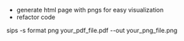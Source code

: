 - generate html page with pngs for easy visualization
- refactor code

sips -s format png your_pdf_file.pdf --out your_png_file.png
